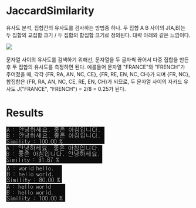 # JaccardSimilarity
유사도 분석, 집합간의 유사도를 검사하는 방법중 하나. 두 집합 A B 사이의 J(A,B)는 두 집합의 교집합 크기 / 두 집합의 합집합 크기로 정의된다. 대략 아래와 같은 느낌이다.

![](https://neo4j.com/docs/graph-algorithms/current/images/jaccard.png)  

문자열 사이의 유사도를 검색하기 위해선, 문자열을 두 글자씩 끊어서 다중 집합을 만든 후 두 집합의 유사도를 측정하면 된다. 예를들어 문자열 "FRANCE"와 "FRENCH"가 주어졌을 때, 각각  {FR, RA, AN, NC, CE}, {FR, RE, EN, NC, CH}가 되며 {FR, NC}, 합집합은 {FR, RA, AN, NC, CE, RE, EN, CH}가 되므로, 두 문자열 사이의 자카드 유사도 J("FRANCE", "FRENCH") = 2/8 = 0.25가 된다.

 
# Results
![](./images/simility_kor_b.jpg)  
![](./images/simility_kor.jpg)  
![](./images/simility_eng.jpg)  
![](./images/simility_eng_b.jpg)  
